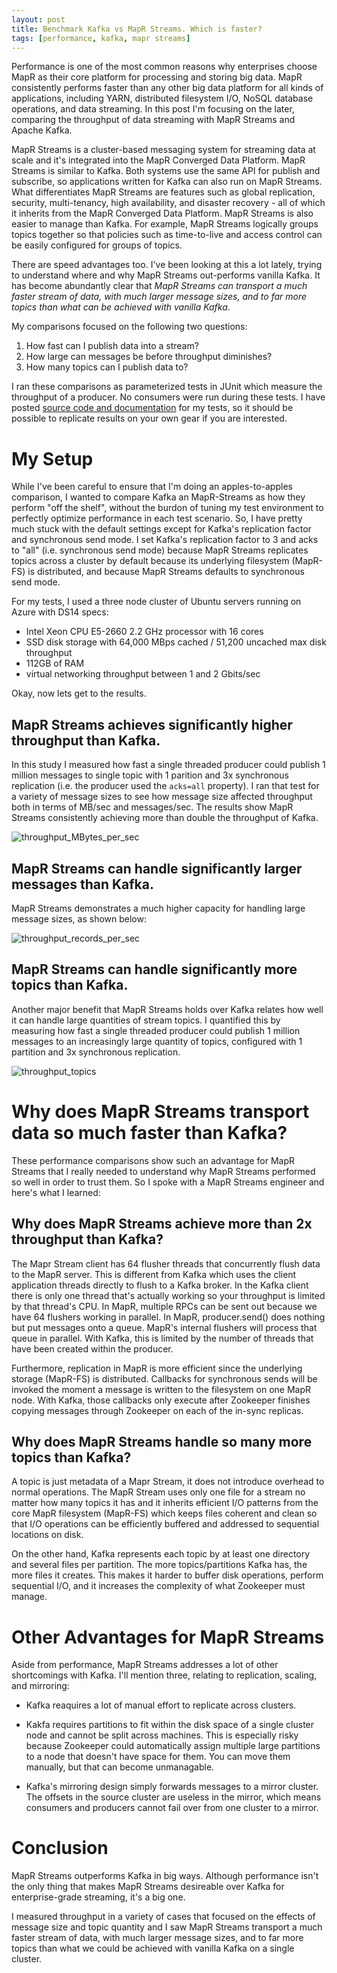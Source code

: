 ```yaml
---
layout: post
title: Benchmark Kafka vs MapR Streams. Which is faster?
tags: [performance, kafka, mapr streams]
---
```


Performance is one of the most common reasons why enterprises choose MapR as their core platform for processing and storing big data. MapR consistently performs faster than any other big data platform for all kinds of applications, including YARN, distributed filesystem I/O, NoSQL database operations, and data streaming. In this post I'm focusing on the later, comparing the throughput of data streaming with MapR Streams and Apache Kafka.

MapR Streams is a cluster-based messaging system for streaming data at scale and it's integrated into the MapR Converged Data Platform. MapR Streams is similar to Kafka. Both systems use the same API for publish and subscribe, so applications written for Kafka can also run on MapR Streams. What differentiates MapR Streams are features such as global replication, security, multi-tenancy, high availability, and disaster recovery - all of which it inherits from the MapR Converged Data Platform. MapR Streams is also easier to manage than Kafka. For example, MapR Streams logically groups topics together so that policies such as time-to-live and access control can be easily configured for groups of topics.

There are speed advantages too. I've been looking at this a lot lately, trying to understand where and why MapR Streams out-performs vanilla Kafka. It has become abundantly clear that *MapR Streams can transport a much faster stream of data, with much larger message sizes, and to far more topics than what can be achieved with vanilla Kafka*. 

My comparisons focused on the following two questions:

1. How fast can I publish data into a stream?
2. How large can messages be before throughput diminishes?
3. How many topics can I publish data to?

I ran these comparisons as parameterized tests in JUnit which measure the throughput of a producer. No consumers were run during these tests. I have posted [source code and documentation](https://github.com/iandow/kafka_junit_tests) for my tests, so it should be possible to replicate results on your own gear if you are interested.

# My Setup

While I've been careful to ensure that I'm doing an apples-to-apples comparison, I wanted to compare Kafka an MapR-Streams as how they perform "off the shelf", without the burdon of tuning my test environment to perfectly optimize performance in each test scenario. So, I have pretty much stuck with the default settings except for Kafka's replication factor and synchronous send mode. I set Kafka's replication factor to 3 and acks to "all" (i.e. synchronous send mode) because MapR Streams replicates topics across a cluster by default because its underlying filesystem (MapR-FS) is distributed, and because MapR Streams defaults to synchronous send mode.

For my tests, I used a three node cluster of Ubuntu servers running on Azure with DS14 specs:

- Intel Xeon CPU E5-2660 2.2 GHz processor with 16 cores
- SSD disk storage with 64,000 MBps cached / 51,200 uncached max disk throughput
- 112GB of RAM
- virtual networking throughput between 1 and 2 Gbits/sec

Okay, now lets get to the results.

## MapR Streams achieves significantly higher throughput than Kafka.

In this study I measured how fast a single threaded producer could publish 1 million messages to single topic with 1 parition and 3x synchronous replication (i.e. the producer used the `acks=all` property). I ran that test for a variety of message sizes to see how message size affected throughput both in terms of MB/sec and messages/sec. The results show MapR Streams consistently achieving more than double the throughput of Kafka.

![throughput_MBytes_per_sec](http://iandow.github.io/img/tput-bytes.png)

## MapR Streams can handle significantly larger messages than Kafka.

MapR Streams demonstrates a much higher capacity for handling large message sizes, as shown below:

![throughput_records_per_sec](http://iandow.github.io/img/tput-bytes.png)

## MapR Streams can handle significantly more topics than Kafka.

Another major benefit that MapR Streams holds over Kafka relates how well it can handle large quantities of stream topics. I quantified this by measuring how fast a single threaded producer could publish 1 million messages to an increasingly large quantity of topics, configured with 1 partition and 3x synchronous replication. 

![throughput_topics](http://iandow.github.io/img/tput-topics.png)

# Why does MapR Streams transport data so much faster than Kafka?

These performance comparisons show such an advantage for MapR Streams that I really needed to understand why MapR Streams performed so well in order to trust them. So I spoke with a MapR Streams engineer and here's what I learned:

## Why does MapR Streams achieve more than 2x throughput than Kafka?

The Mapr Stream client has 64 flusher threads that concurrently flush data to the MapR server. This is different from  Kafka which uses the client application threads directly to flush to a Kafka broker. In the Kafka client there is only one thread that's actually working so your throughput is limited by that thread's CPU. In MapR, multiple RPCs can be sent out because we have 64 flushers working in parallel. In MapR, producer.send() does nothing but put messages onto a queue. MapR's internal flushers will process that queue in parallel. With Kafka, this is limited by the number of threads that have been created within the producer. 

Furthermore, replication in MapR is more efficient since the underlying storage (MapR-FS) is distributed. Callbacks for synchronous sends will be invoked the moment a message is written to the filesystem on one MapR node. With Kafka, those callbacks only execute after Zookeeper finishes copying messages through Zookeeper on each of the in-sync replicas. 

## Why does MapR Streams handle so many more topics than Kafka?

A topic is just metadata of a Mapr Stream, it does not introduce overhead to normal operations. The MapR Stream uses only one file for a stream no matter how many topics it has and it  inherits efficient I/O patterns from the core MapR filesystem (MapR-FS) which keeps files coherent and clean so that I/O operations can be efficiently buffered and addressed to sequential locations on disk.

On the other hand, Kafka represents each topic by at least one directory and several files per partition. The more topics/partitions Kafka has, the more files it creates. This makes it harder to buffer disk operations, perform sequential I/O, and it increases the complexity of what Zookeeper must manage.

# Other Advantages for MapR Streams 

Aside from performance, MapR Streams addresses a lot of other shortcomings with Kafka. I'll mention three, relating to replication, scaling, and mirroring:
	
- Kafka reaquires a lot of manual effort to replicate across clusters.

- Kakfa requires partitions to fit within the disk space of a single cluster node and cannot be split across machines. This is especially risky because Zookeeper could automatically assign multiple large partitions to a node that doesn't have space for them. You can move them manually, but that can become unmanagable.

- Kafka's mirroring design simply forwards messages to a mirror cluster. The offsets in the source cluster are useless in the mirror, which means consumers and producers cannot fail over from one cluster to a mirror.

# Conclusion

MapR Streams outperforms Kafka in big ways. Although performance isn't the only thing that makes MapR Streams desireable over Kafka for enterprise-grade streaming, it's a big one.

I measured throughput in a variety of cases that focused on the effects of message size and topic quantity and I saw MapR Streams transport a much faster stream of data, with much larger message sizes, and to far more topics than what we could be achieved with vanilla Kafka on a single cluster.




